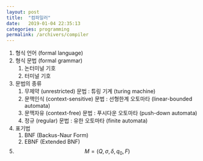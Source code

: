 ```yaml
---
layout: post
title:  "컴파일러"
date:   2019-01-04 22:35:13
categories: programming
permalink: /archivers/compiler
---
```

1. 형식 언어 (formal language)
2. 형식 문법 (formal grammar)
   1) 논터미널 기호
   2) 터미널 기호
3. 문법의 종류
   1) 무제약 (unrestricted) 문법 : 튜링 기계 (turing machine)
   2) 문맥인식 (context-sensitive) 문법 : 선형한계 오토마타 (linear-bounded automata)
   3) 문맥자유 (context-free) 문법 : 푸시다운 오토마타 (push-down automata)
   4) 정규 (regular) 문법 : 유한 오토마타 (finite automata)
4. 표기법
   1) BNF (Backus-Naur Form)
   2) EBNF (Extended BNF)
5. $$ M = (Q, \sigma, \delta, q_0, F) $$
   
